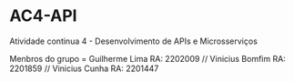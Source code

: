 # AC4-API

Atividade continua 4 - Desenvolvimento de APIs e Microsserviços

Menbros do grupo = Guilherme Lima RA: 2202009 // Vinicius Bomfim RA: 2201859 // Vinicius Cunha RA: 2201447
